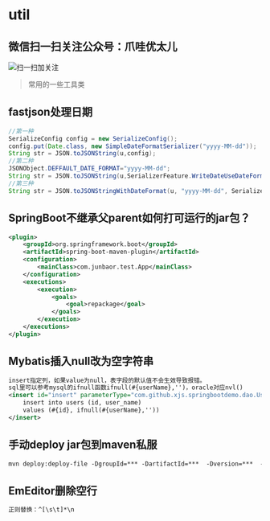 # util 

## 微信扫一扫关注公众号：爪哇优太儿
![扫一扫加关注](https://img-blog.csdnimg.cn/20190524100820287.jpg?x-oss-process=image/watermark,type_ZmFuZ3poZW5naGVpdGk,shadow_10,text_aHR0cHM6Ly9ibG9nLmNzZG4ubmV0L2dvbGRlbmZpc2gxOTE5,size_16,color_FFFFFF,t_7)

> 常用的一些工具类

## fastjson处理日期 
```java
//第一种
SerializeConfig config = new SerializeConfig();  
config.put(Date.class, new SimpleDateFormatSerializer("yyyy-MM-dd"));  
String str = JSON.toJSONString(u,config);
//第二种
JSONObject.DEFFAULT_DATE_FORMAT="yyyy-MM-dd";
String str = JSON.toJSONString(u,SerializerFeature.WriteDateUseDateFormat);
//第三种
String str = JSON.toJSONStringWithDateFormat(u, "yyyy-MM-dd", SerializerFeature.WriteDateUseDateFormat);

```

## SpringBoot不继承父parent如何打可运行的jar包？
```xml
<plugin>
    <groupId>org.springframework.boot</groupId>
    <artifactId>spring-boot-maven-plugin</artifactId>
    <configuration>
        <mainClass>com.junbaor.test.App</mainClass>
    </configuration>
    <executions>
        <execution>
            <goals>
                <goal>repackage</goal>
            </goals>
        </execution>
    </executions>
</plugin>
```

## Mybatis插入null改为空字符串
```xml
insert指定列，如果value为null，表字段的默认值不会生效导致报错。
sql里可以参考mysql的ifnull函数ifnull(#{userName},'')，oracle对应nvl()
<insert id="insert" parameterType="com.github.xjs.springbootdemo.dao.Users">
    insert into users (id, user_name)
    values (#{id}, ifnull(#{userName},''))
</insert>
```

## 手动deploy jar包到maven私服
```xml
mvn deploy:deploy-file -DgroupId=*** -DartifactId=***  -Dversion=***  -Dpackaging=jar -Dfile="***.jar" -Dsources="***-sources.jar"  -Durl=http://***/nexus/content/repositories/releases/ -DrepositoryId=nexus-release --settings D:\apache-maven-3.6.3\conf\settings.xml
```

## EmEditor删除空行
```sh
正则替换：^[\s\t]*\n
```

